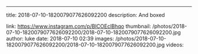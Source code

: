 ---
title: 2018-07-10-1820079077626092200
description: And boxed

link: https://www.instagram.com/p/BlCOEclBhqo
thumbnail: /photos/2018-07-10-1820079077626092200/2018-07-10-1820079077626092200.jpg
author: luke
date: 2018-07-10 02:39
images: /photos/2018-07-10-1820079077626092200/2018-07-10-1820079077626092200.jpg
videos: 
